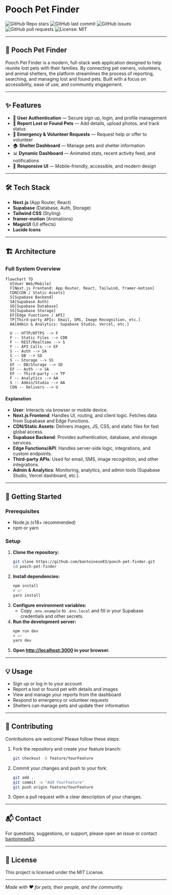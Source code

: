 # Pooch Pet Finder

![GitHub Repo stars](https://img.shields.io/github/stars/bantoinese83/pooch-pet-finder?style=social)
![GitHub last commit](https://img.shields.io/github/last-commit/bantoinese83/pooch-pet-finder)
![GitHub issues](https://img.shields.io/github/issues/bantoinese83/pooch-pet-finder)
![GitHub pull requests](https://img.shields.io/github/issues-pr/bantoinese83/pooch-pet-finder)
![License: MIT](https://img.shields.io/github/license/bantoinese83/pooch-pet-finder)
<!-- ![Build Status](https://img.shields.io/badge/build-passing-brightgreen) -->

---

## 🐾 Pooch Pet Finder

Pooch Pet Finder is a modern, full-stack web application designed to help reunite lost pets with their families. By connecting pet owners, volunteers, and animal shelters, the platform streamlines the process of reporting, searching, and managing lost and found pets. Built with a focus on accessibility, ease of use, and community engagement.

---

## ✨ Features

- 🔐 **User Authentication** — Secure sign up, login, and profile management
- 🐶 **Report Lost or Found Pets** — Add details, upload photos, and track status
- 🚨 **Emergency & Volunteer Requests** — Request help or offer to volunteer
- 🏠 **Shelter Dashboard** — Manage pets and shelter information
- 📊 **Dynamic Dashboard** — Animated stats, recent activity feed, and notifications
- 📱 **Responsive UI** — Mobile-friendly, accessible, and modern design

---

## 🛠️ Tech Stack

- **Next.js** (App Router, React)
- **Supabase** (Database, Auth, Storage)
- **Tailwind CSS** (Styling)
- **framer-motion** (Animations)
- **MagicUI** (UI effects)
- **Lucide Icons**

---

## 🏗️ Architecture

### Full System Overview

```mermaid
flowchart TD
  U[User Web/Mobile]
  F[Next.js Frontend: App Router, React, Tailwind, framer-motion]
  CDN[CDN / Static Assets]
  S[Supabase Backend]
  SA[Supabase Auth]
  SD[Supabase Database]
  SS[Supabase Storage]
  EF[Edge Functions / API]
  TP[Third-party APIs: Email, SMS, Image Recognition, etc.]
  AA[Admin & Analytics: Supabase Studio, Vercel, etc.]

  U -- HTTP/HTTPS --> F
  F -- Static Files --> CDN
  F -- REST/Realtime --> S
  F -- API Calls --> EF
  S -- Auth --> SA
  S -- DB --> SD
  S -- Storage --> SS
  EF -- DB/Storage --> SD
  EF -- Auth --> SA
  EF -- Third-party --> TP
  F -- Analytics --> AA
  S -- Admin/Studio --> AA
  CDN -- Delivers --> U
```

#### Explanation
- **User**: Interacts via browser or mobile device.
- **Next.js Frontend**: Handles UI, routing, and client logic. Fetches data from Supabase and Edge Functions.
- **CDN/Static Assets**: Delivers images, JS, CSS, and static files for fast global access.
- **Supabase Backend**: Provides authentication, database, and storage services.
- **Edge Functions/API**: Handles server-side logic, integrations, and custom endpoints.
- **Third-party APIs**: Used for email, SMS, image recognition, and other integrations.
- **Admin & Analytics**: Monitoring, analytics, and admin tools (Supabase Studio, Vercel dashboard, etc.).

---

## 🚀 Getting Started

### Prerequisites
- Node.js (v18+ recommended)
- npm or yarn

### Setup
1. **Clone the repository:**
   ```sh
   git clone https://github.com/bantoinese83/pooch-pet-finder.git
   cd pooch-pet-finder
   ```
2. **Install dependencies:**
   ```sh
   npm install
   # or
   yarn install
   ```
3. **Configure environment variables:**
   - Copy `.env.example` to `.env.local` and fill in your Supabase credentials and other secrets.
4. **Run the development server:**
   ```sh
   npm run dev
   # or
   yarn dev
   ```
5. **Open [http://localhost:3000](http://localhost:3000) in your browser.**

---

## 💡 Usage
- Sign up or log in to your account
- Report a lost or found pet with details and images
- View and manage your reports from the dashboard
- Respond to emergency or volunteer requests
- Shelters can manage pets and update their information

---

## 🤝 Contributing

Contributions are welcome! Please follow these steps:

1. Fork the repository and create your feature branch:
   ```sh
   git checkout -b feature/YourFeature
   ```
2. Commit your changes and push to your fork:
   ```sh
   git add .
   git commit -m "Add YourFeature"
   git push origin feature/YourFeature
   ```
3. Open a pull request with a clear description of your changes.

---

## 📬 Contact

For questions, suggestions, or support, please open an issue or contact [bantoinese83](https://github.com/bantoinese83).

---

## 📝 License

This project is licensed under the MIT License.

---

*Made with ❤️ for pets, their people, and the community.* 